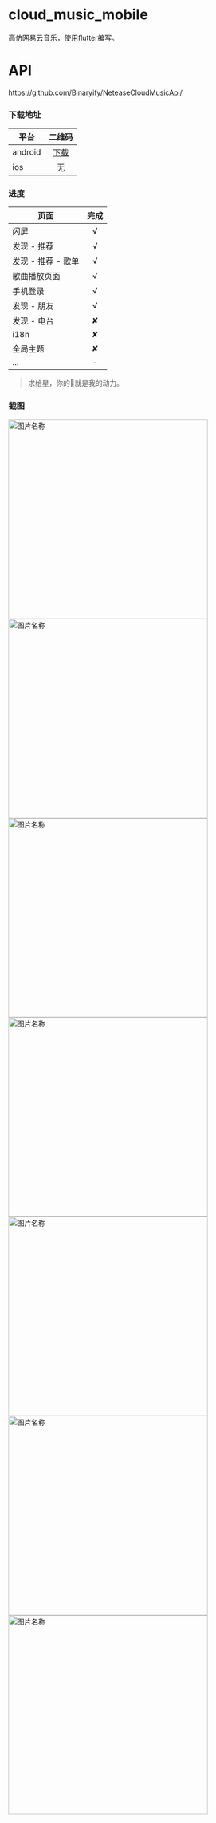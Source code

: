 <!--
 * @Descripttion: QQ: 964453362
 * @version: 
 * @Author: 웃□宇♂
 * @Date: 2019-08-11 20:52:39
 * @LastEditors: 웃□宇♂
 * @LastEditTime: 2019-08-18 19:12:34
 -->
# cloud_music_mobile
高仿网易云音乐，使用flutter编写。

# API
https://github.com/Binaryify/NeteaseCloudMusicApi/

### 下载地址
平台|二维码|
---|:--:|
android| [下载](https://github.com/wukuy/cloud-music-mobile/raw/master/Screenshots/app-release.apk)|
ios|无|

### 进度
页面|完成|
---|:--:|
闪屏|√|
发现 - 推荐|√|
发现 - 推荐 - 歌单|√|
歌曲播放页面|√|
手机登录|√|
发现 - 朋友|√|
发现 - 电台|✘|
i18n|✘|
全局主题|✘|
...|-|
> 求给星，你的🖤就是我的动力。



### 截图
<img src="Screenshots/01.png" width = "400" alt="图片名称"/>
<img src="Screenshots/03.png" width = "400" alt="图片名称"/>
<img src="Screenshots/02.png" width = "400" alt="图片名称"/>
<img src="Screenshots/07.png" width = "400" alt="图片名称"/>
<img src="Screenshots/06.png" width = "400" alt="图片名称"/>
<img src="Screenshots/05.png" width = "400" alt="图片名称"/>
<img src="Screenshots/04.png" width = "400" alt="图片名称"/>
